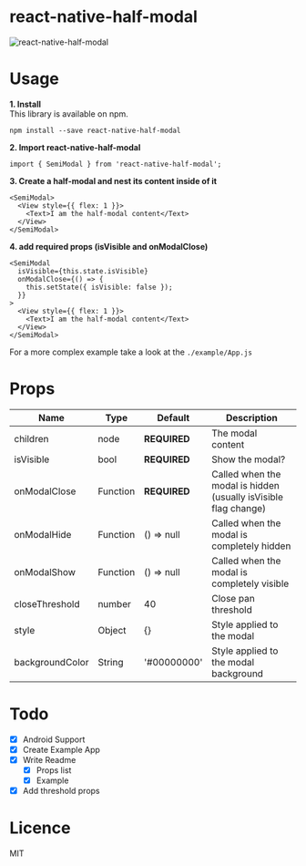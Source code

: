 # react-native-half-modal

![react-native-half-modal](https://github.com/nikke1925/react-native-half-modal/blob/master/half-modal.gif)

# Usage

**1. Install**  
This library is available on npm.

```
npm install --save react-native-half-modal
```

**2. Import react-native-half-modal**

```
import { SemiModal } from 'react-native-half-modal';
```

**3. Create a half-modal and nest its content inside of it**

```
<SemiModal>
  <View style={{ flex: 1 }}>
    <Text>I am the half-modal content</Text>
  </View>
</SemiModal>
```

**4. add required props (isVisible and onModalClose)**

```
<SemiModal
  isVisible={this.state.isVisible}
  onModalClose={() => {
    this.setState({ isVisible: false });
  }}
>
  <View style={{ flex: 1 }}>
    <Text>I am the half-modal content</Text>
  </View>
</SemiModal>
```

For a more complex example take a look at the `./example/App.js`

# Props

| Name            | Type     | Default      | Description                                                     |
| --------------- | -------- | ------------ | --------------------------------------------------------------- |
| children        | node     | **REQUIRED** | The modal content                                               |
| isVisible       | bool     | **REQUIRED** | Show the modal?                                                 |
| onModalClose    | Function | **REQUIRED** | Called when the modal is hidden (usually isVisible flag change) |
| onModalHide     | Function | () => null   | Called when the modal is completely hidden                      |
| onModalShow     | Function | () => null   | Called when the modal is completely visible                     |
| closeThreshold  | number   | 40           | Close pan threshold                                             |
| style           | Object   | {}           | Style applied to the modal                                      |
| backgroundColor | String   | '#00000000'  | Style applied to the modal background                           |

# Todo

- [x] Android Support
- [x] Create Example App
- [x] Write Readme
  - [x] Props list
  - [x] Example
- [x] Add threshold props

# Licence

MIT
